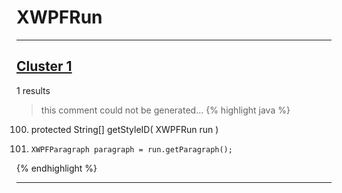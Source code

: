 # XWPFRun

***

## [Cluster 1](./1)
1 results
> this comment could not be generated...
{% highlight java %}
100. protected String[] getStyleID( XWPFRun run )
102.     XWPFParagraph paragraph = run.getParagraph();
{% endhighlight %}

***

